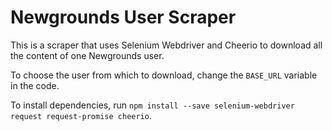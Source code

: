 # Newgrounds User Scraper #

This is a scraper that uses Selenium Webdriver and Cheerio to download all the content of one Newgrounds user.

To choose the user from which to download, change the `BASE_URL` variable in the code.

To install dependencies, run `npm install --save selenium-webdriver request request-promise cheerio`.
